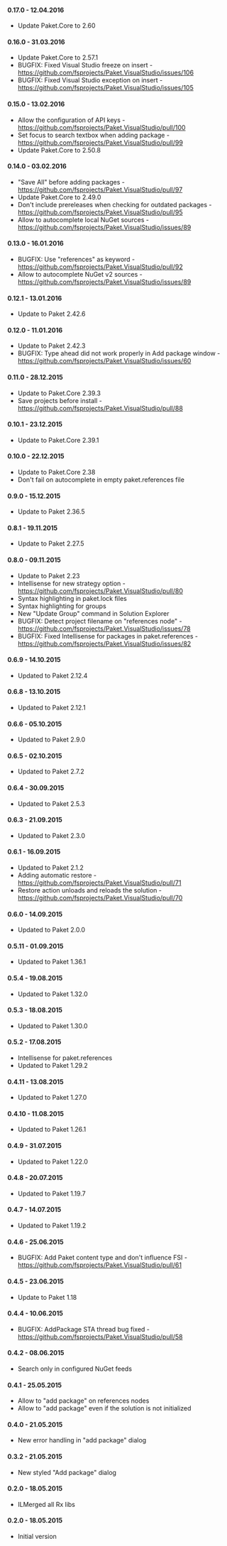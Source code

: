#### 0.17.0 - 12.04.2016
* Update Paket.Core to 2.60

#### 0.16.0 - 31.03.2016
* Update Paket.Core to 2.57.1
* BUGFIX: Fixed Visual Studio freeze on insert - https://github.com/fsprojects/Paket.VisualStudio/issues/106
* BUGFIX: Fixed Visual Studio exception on insert - https://github.com/fsprojects/Paket.VisualStudio/issues/105

#### 0.15.0 - 13.02.2016
* Allow the configuration of API keys - https://github.com/fsprojects/Paket.VisualStudio/pull/100
* Set focus to search textbox when adding package - https://github.com/fsprojects/Paket.VisualStudio/pull/99
* Update Paket.Core to 2.50.8

#### 0.14.0 - 03.02.2016
* "Save All" before adding packages - https://github.com/fsprojects/Paket.VisualStudio/pull/97
* Update Paket.Core to 2.49.0
* Don't include prereleases when checking for outdated packages - https://github.com/fsprojects/Paket.VisualStudio/pull/95
* Allow to autocomplete local NuGet sources - https://github.com/fsprojects/Paket.VisualStudio/issues/89 

#### 0.13.0 - 16.01.2016
* BUGFIX: Use "references" as keyword - https://github.com/fsprojects/Paket.VisualStudio/pull/92
* Allow to autocomplete NuGet v2 sources - https://github.com/fsprojects/Paket.VisualStudio/issues/89 

#### 0.12.1 - 13.01.2016
* Update to Paket 2.42.6

#### 0.12.0 - 11.01.2016
* Update to Paket 2.42.3
* BUGFIX: Type ahead did not work properly in Add package window - https://github.com/fsprojects/Paket.VisualStudio/issues/60

#### 0.11.0 - 28.12.2015
* Update to Paket.Core 2.39.3
* Save projects before install - https://github.com/fsprojects/Paket.VisualStudio/pull/88

#### 0.10.1 - 23.12.2015
* Update to Paket.Core 2.39.1

#### 0.10.0 - 22.12.2015
* Update to Paket.Core 2.38
* Don't fail on autocomplete in empty paket.references file

#### 0.9.0 - 15.12.2015
* Update to Paket 2.36.5

#### 0.8.1 - 19.11.2015
* Update to Paket 2.27.5

#### 0.8.0 - 09.11.2015
* Update to Paket 2.23
* Intellisense for new strategy option - https://github.com/fsprojects/Paket.VisualStudio/pull/80
* Syntax highlighting in paket.lock files
* Syntax highlighting for groups
* New "Update Group" command in Solution Explorer
* BUGFIX: Detect project filename on "references node" - https://github.com/fsprojects/Paket.VisualStudio/issues/78
* BUGFIX: Fixed Intellisense for packages in paket.references - https://github.com/fsprojects/Paket.VisualStudio/issues/82

#### 0.6.9 - 14.10.2015
* Updated to Paket 2.12.4

#### 0.6.8 - 13.10.2015
* Updated to Paket 2.12.1

#### 0.6.6 - 05.10.2015
* Updated to Paket 2.9.0

#### 0.6.5 - 02.10.2015
* Updated to Paket 2.7.2

#### 0.6.4 - 30.09.2015
* Updated to Paket 2.5.3
 
#### 0.6.3 - 21.09.2015
* Updated to Paket 2.3.0

#### 0.6.1 - 16.09.2015
* Updated to Paket 2.1.2
* Adding automatic restore - https://github.com/fsprojects/Paket.VisualStudio/pull/71
* Restore action unloads and reloads the solution - https://github.com/fsprojects/Paket.VisualStudio/pull/70

#### 0.6.0 - 14.09.2015
* Updated to Paket 2.0.0

#### 0.5.11 - 01.09.2015
* Updated to Paket 1.36.1

#### 0.5.4 - 19.08.2015
* Updated to Paket 1.32.0

#### 0.5.3 - 18.08.2015
* Updated to Paket 1.30.0

#### 0.5.2 - 17.08.2015
* Intellisense for paket.references
* Updated to Paket 1.29.2

#### 0.4.11 - 13.08.2015
* Updated to Paket 1.27.0

#### 0.4.10 - 11.08.2015
* Updated to Paket 1.26.1

#### 0.4.9 - 31.07.2015
* Updated to Paket 1.22.0

#### 0.4.8 - 20.07.2015
* Updated to Paket 1.19.7

#### 0.4.7 - 14.07.2015
* Updated to Paket 1.19.2

#### 0.4.6 - 25.06.2015
* BUGFIX: Add Paket content type and don't influence FSI - https://github.com/fsprojects/Paket.VisualStudio/pull/61

#### 0.4.5 - 23.06.2015
* Update to Paket 1.18 

#### 0.4.4 - 10.06.2015
* BUGFIX: AddPackage STA thread bug fixed - https://github.com/fsprojects/Paket.VisualStudio/pull/58

#### 0.4.2 - 08.06.2015
* Search only in configured NuGet feeds 

#### 0.4.1 - 25.05.2015
* Allow to "add package" on references nodes
* Allow to "add package" even if the solution is not initialized

#### 0.4.0 - 21.05.2015
* New error handling in "add package" dialog

#### 0.3.2 - 21.05.2015
* New styled "Add package" dialog

#### 0.2.0 - 18.05.2015
* ILMerged all Rx libs

#### 0.2.0 - 18.05.2015
* Initial version
